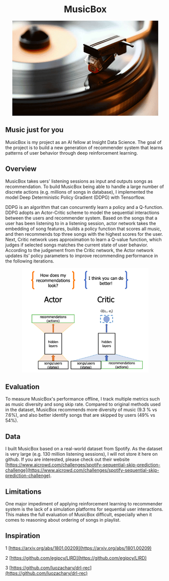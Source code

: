 <h1 align="center"> MusicBox </h1>
<p align="center">
  <img width="460" height="300" src=other/music.gif>
</p>


## Music just for you

MusicBox is my project as an AI fellow at Insight Data Science. The goal of the project is to build a new generation of recommender system that learns patterns of user behavior through deep reinforcement learning. 

## Overview

MusicBox takes uers' listening sessions as input and outputs songs as recommendation. To build MusicBox being able to handle a large number of discrete actions (e.g. millions of songs in database), I implemented the model Deep Deterministic Policy Gradient (DDPG) with Tensorflow. 

DDPG is an algorithm that can concurrently learn a policy and a Q-function. DDPG adopts an Actor-Critic scheme to model the sequential interactions between the users and recommender system. Based on the songs that a user has been listening to in a listening session, actor network takes the embedding of song features, builds a policy function that scores all music, and then recommends top three songs with the highest scores for the user. Next, Critic network uses approximation to learn a Q-value function, which judges if selected songs matches the current state of user behavior. According to the judgement from the Critic network, the Actor network updates its’ policy parameters to improve recommending performance in the following iterations. 

<p align="center">
  <img width="400" height="330" src=other/ddpg.png>
</p>

## Evaluation

To measure MusicBox's performance offline, I track multiple metrics such as music diversity and song skip rate. Compared to original methods used in the dataset, MusicBox recommends more diversity of music (9.3 % vs 7.6%), and also better identify songs that are skipped by users (49% vs 54%). 

## Data

I built MusicBox based on a real-world dataset from Spotify. As the dataset is very large (e.g. 130 million listening sessions), I will not store it here on github. If you are interested, please check out their website [https://www.aicrowd.com/challenges/spotify-sequential-skip-prediction-challenge](https://www.aicrowd.com/challenges/spotify-sequential-skip-prediction-challenge).

## Limitations

One major impediment of applying reinforcement learning to recommender system is the lack of a simulation platforms for sequential user interactions. This makes the full evaluation of MusicBox difficult, especially when it comes to reasoning about ordering of songs in playlist. 

## Inspiration

1 [https://arxiv.org/abs/1801.00209](https://arxiv.org/abs/1801.00209)

2 [https://github.com/egipcy/LIRD](https://github.com/egipcy/LIRD)

3 [https://github.com/luozachary/drl-rec](https://github.com/luozachary/drl-rec)
